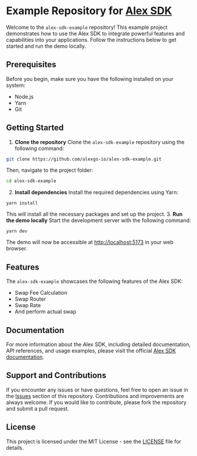 # Example Repository for [Alex SDK](https://github.com/alexgo-io/alex-sdk)

Welcome to the `alex-sdk-example` repository! This example project demonstrates how to use the Alex SDK to integrate powerful features and capabilities into your applications. Follow the instructions below to get started and run the demo locally.

## Prerequisites

Before you begin, make sure you have the following installed on your system:

- Node.js
- Yarn
- Git

## Getting Started

1. **Clone the repository**
   Clone the `alex-sdk-example` repository using the following command:
```bash
git clone https://github.com/alexgo-io/alex-sdk-example.git
```
Then, navigate to the project folder:
```bash
cd alex-sdk-example
```
2. **Install dependencies**
   Install the required dependencies using Yarn:
```
yarn install
```
This will install all the necessary packages and set up the project.
3. **Run the demo locally**
   Start the development server with the following command:
```
yarn dev
```
The demo will now be accessible at [http://localhost:5173](http://localhost:5173) in your web browser.

## Features

The `alex-sdk-example` showcases the following features of the Alex SDK:

- Swap Fee Calculation
- Swap Router
- Swap Rate
- And perform actual swap

## Documentation

For more information about the Alex SDK, including detailed documentation, API references, and usage examples, please visit the official [Alex SDK documentation](https://github.com/alexgo-io/alex-sdk).

## Support and Contributions

If you encounter any issues or have questions, feel free to open an issue in the [Issues](https://github.com/alexgo-io/alex-sdk-example/issues) section of this repository. Contributions and improvements are always welcome. If you would like to contribute, please fork the repository and submit a pull request.

## License

This project is licensed under the MIT License - see the [LICENSE](LICENSE) file for details.

